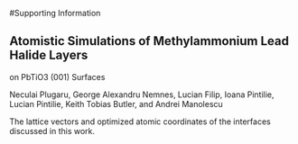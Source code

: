 #Supporting Information

## Atomistic Simulations of Methylammonium Lead Halide Layers
on PbTiO3 (001) Surfaces

Neculai Plugaru, George Alexandru Nemnes, Lucian Filip, Ioana Pintilie, Lucian Pintilie, Keith Tobias Butler, and Andrei Manolescu


The lattice vectors and optimized atomic coordinates of the interfaces discussed in this work.
